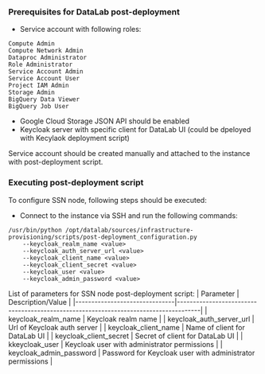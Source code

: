 ### Prerequisites for DataLab post-deployment

- Service account with following roles:
```
Compute Admin
Compute Network Admin
Dataproc Administrator
Role Administrator
Service Account Admin
Service Account User
Project IAM Admin
Storage Admin 
BigQuery Data Viewer
BigQuery Job User
```
- Google Cloud Storage JSON API should be enabled
- Keycloak server with specific client for DataLab UI (could be dpeloyed with Kecylaok deployment script)

Service account should be created manually and attached to the instance with post-deployment script.

### Executing post-deployment script

To configure SSN node, following steps should be executed:

- Connect to the instance via SSH and run the following commands:
```
/usr/bin/python /opt/datalab/sources/infrastructure-provisioning/scripts/post-deployment_configuration.py
    --keycloak_realm_name <value>
    --keycloak_auth_server_url <value>
    --keycloak_client_name <value>
    --keycloak_client_secret <value>
    --keycloak_user <value>
    --keycloak_admin_password <value>
```

List of parameters for SSN node post-deployment script:
| Parameter                     | Description/Value                                                                   |
|-------------------------------|-------------------------------------------------------------------------------------|
| keycloak\_realm\_name         | Keycloak realm name                                                                 |
| keycloak\_auth\_server\_url   | Url of Keycloak auth server                                                         |
| keycloak\_client\_name        | Name of client for DataLab UI                                                          |
| keycloak\_client\_secret      | Secret of client for DataLab UI                                                        |
| kkeycloak\_user               | Keycloak user with administrator permissions                                        |
| keycloak\_admin\_password     | Password for Keycloak user with administrator permissions                           |